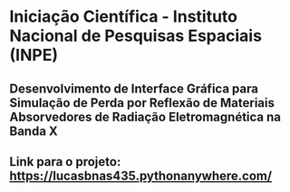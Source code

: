 # Iniciação Científica - Instituto Nacional de Pesquisas Espaciais (INPE) #

## Desenvolvimento de Interface Gráfica para Simulação de Perda por Reflexão de Materiais Absorvedores de Radiação Eletromagnética na Banda X ##

## Link para o projeto: https://lucasbnas435.pythonanywhere.com/ ##

